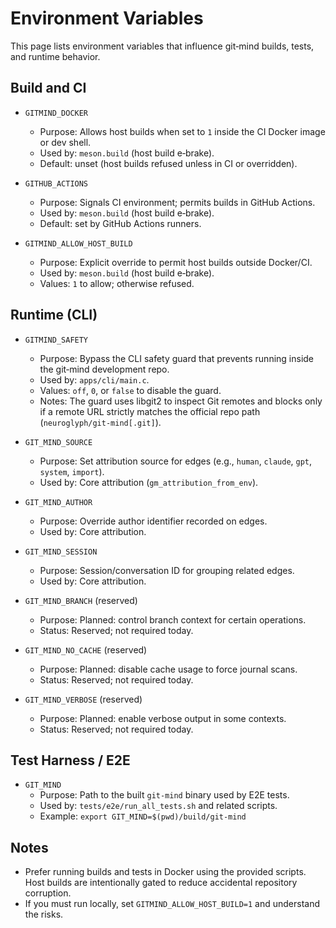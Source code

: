 # Environment Variables

This page lists environment variables that influence git‑mind builds, tests, and runtime behavior.

## Build and CI

- `GITMIND_DOCKER`
  - Purpose: Allows host builds when set to `1` inside the CI Docker image or dev shell.
  - Used by: `meson.build` (host build e‑brake).
  - Default: unset (host builds refused unless in CI or overridden).

- `GITHUB_ACTIONS`
  - Purpose: Signals CI environment; permits builds in GitHub Actions.
  - Used by: `meson.build` (host build e‑brake).
  - Default: set by GitHub Actions runners.

- `GITMIND_ALLOW_HOST_BUILD`
  - Purpose: Explicit override to permit host builds outside Docker/CI.
  - Used by: `meson.build` (host build e‑brake).
  - Values: `1` to allow; otherwise refused.

## Runtime (CLI)

- `GITMIND_SAFETY`
  - Purpose: Bypass the CLI safety guard that prevents running inside the git‑mind development repo.
  - Used by: `apps/cli/main.c`.
  - Values: `off`, `0`, or `false` to disable the guard.
  - Notes: The guard uses libgit2 to inspect Git remotes and blocks only if a remote URL strictly matches the official repo path (`neuroglyph/git-mind[.git]`).

- `GIT_MIND_SOURCE`
  - Purpose: Set attribution source for edges (e.g., `human`, `claude`, `gpt`, `system`, `import`).
  - Used by: Core attribution (`gm_attribution_from_env`).

- `GIT_MIND_AUTHOR`
  - Purpose: Override author identifier recorded on edges.
  - Used by: Core attribution.

- `GIT_MIND_SESSION`
  - Purpose: Session/conversation ID for grouping related edges.
  - Used by: Core attribution.

- `GIT_MIND_BRANCH` (reserved)
  - Purpose: Planned: control branch context for certain operations.
  - Status: Reserved; not required today.

- `GIT_MIND_NO_CACHE` (reserved)
  - Purpose: Planned: disable cache usage to force journal scans.
  - Status: Reserved; not required today.

- `GIT_MIND_VERBOSE` (reserved)
  - Purpose: Planned: enable verbose output in some contexts.
  - Status: Reserved; not required today.

## Test Harness / E2E

- `GIT_MIND`
  - Purpose: Path to the built `git-mind` binary used by E2E tests.
  - Used by: `tests/e2e/run_all_tests.sh` and related scripts.
  - Example: `export GIT_MIND=$(pwd)/build/git-mind`

## Notes

- Prefer running builds and tests in Docker using the provided scripts. Host builds are intentionally gated to reduce accidental repository corruption.
- If you must run locally, set `GITMIND_ALLOW_HOST_BUILD=1` and understand the risks.
